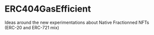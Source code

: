 # ERC404GasEfficient
Ideas around the new experimentations about Native Fractionned NFTs (ERC-20 and ERC-721 mix)
